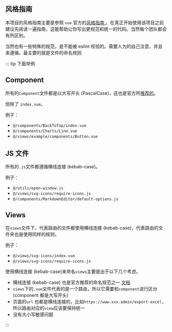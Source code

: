 ## 风格指南

本项目的风格指南主要是参照 `vue` 官方的[风格指南 ](https://v3.cn.vuejs.org/style-guide/)。在真正开始使用该项目之前建议先阅读一遍指南，这能帮助让你写出更规范和统一的代码。当然每个团队都会有所区别。

当然也有一些特殊的规范，是不能被 eslint 校验的。需要人为的自己注意，并且来遵循。最主要的就是文件的命名规则

::: tip 下面举例

## Component

所有的`Component`文件都是以大写开头 (PascalCase)，这也是官方所[推荐的](https://v3.cn.vuejs.org/style-guide/#%E5%9F%BA%E7%A1%80%E7%BB%84%E4%BB%B6%E5%90%8D%E7%A7%B0%E5%BC%BA%E7%83%88%E6%8E%A8%E8%8D%90)。

但除了 `index.vue`。

例子：

- `@/components/BackToTop/index.vue`
- `@/components/Charts/Line.vue`
- `@/views/example/components/Button.vue`

## JS 文件

所有的`.js`文件都遵循横线连接 (kebab-case)。

例子：

- `@/utils/open-window.js`
- `@/views/svg-icons/require-icons.js`
- `@/components/MarkdownEditor/default-options.js`

## Views

在`views`文件下，代表路由的文件都使用横线连接 (kebab-case)，代表路由的文件夹也是使用同样的规则。

例子：

- `@/views/svg-icons/index.vue`
- `@/views/svg-icons/require-icons.js`

使用横线连接 (kebab-case)来命名`views`主要是出于以下几个考虑。

- 横线连接 (kebab-case) 也是官方推荐的命名规范之一 [文档](https://v3.cn.vuejs.org/style-guide/#%E5%8D%95%E6%96%87%E4%BB%B6%E7%BB%84%E4%BB%B6%E6%96%87%E4%BB%B6%E7%9A%84%E5%A4%A7%E5%B0%8F%E5%86%99%E5%BC%BA%E7%83%88%E6%8E%A8%E8%8D%90)
- `views`下的`.vue`文件代表的是一个路由，所以它需要和`component`进行区分(component 都是大写开头)
- 页面的`url` 也都是横线连接的，比如`https://www.xxx.admin/export-excel`，所以路由对应的`view`应该要保持统一
- 没有大小写敏感问题

:::